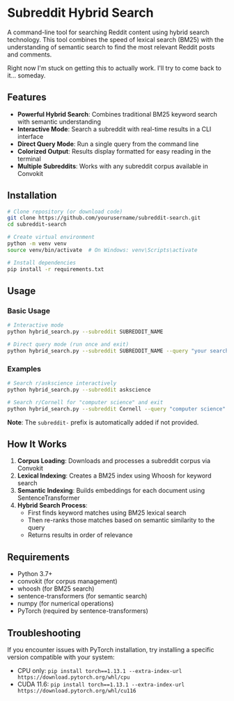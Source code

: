 # Subreddit Hybrid Search

A command-line tool for searching Reddit content using hybrid search technology. This tool combines the speed of lexical search (BM25) with the understanding of semantic search to find the most relevant Reddit posts and comments.

Right now I'm stuck on getting this to actually work. I'll try to come back to it... someday.

## Features

- **Powerful Hybrid Search**: Combines traditional BM25 keyword search with semantic understanding
- **Interactive Mode**: Search a subreddit with real-time results in a CLI interface
- **Direct Query Mode**: Run a single query from the command line
- **Colorized Output**: Results display formatted for easy reading in the terminal
- **Multiple Subreddits**: Works with any subreddit corpus available in Convokit

## Installation

```bash
# Clone repository (or download code)
git clone https://github.com/yourusername/subreddit-search.git
cd subreddit-search

# Create virtual environment
python -m venv venv
source venv/bin/activate  # On Windows: venv\Scripts\activate

# Install dependencies
pip install -r requirements.txt
```

## Usage

### Basic Usage

```bash
# Interactive mode
python hybrid_search.py --subreddit SUBREDDIT_NAME

# Direct query mode (run once and exit)
python hybrid_search.py --subreddit SUBREDDIT_NAME --query "your search query"
```

### Examples

```bash
# Search r/askscience interactively
python hybrid_search.py --subreddit askscience

# Search r/Cornell for "computer science" and exit
python hybrid_search.py --subreddit Cornell --query "computer science"
```

**Note**: The `subreddit-` prefix is automatically added if not provided.

## How It Works

1. **Corpus Loading**: Downloads and processes a subreddit corpus via Convokit
2. **Lexical Indexing**: Creates a BM25 index using Whoosh for keyword search
3. **Semantic Indexing**: Builds embeddings for each document using SentenceTransformer
4. **Hybrid Search Process**:
   - First finds keyword matches using BM25 lexical search
   - Then re-ranks those matches based on semantic similarity to the query
   - Returns results in order of relevance

## Requirements

- Python 3.7+
- convokit (for corpus management)
- whoosh (for BM25 search)
- sentence-transformers (for semantic search)
- numpy (for numerical operations)
- PyTorch (required by sentence-transformers)

## Troubleshooting

If you encounter issues with PyTorch installation, try installing a specific version compatible with your system:

- CPU only: `pip install torch==1.13.1 --extra-index-url https://download.pytorch.org/whl/cpu`
- CUDA 11.6: `pip install torch==1.13.1 --extra-index-url https://download.pytorch.org/whl/cu116`

